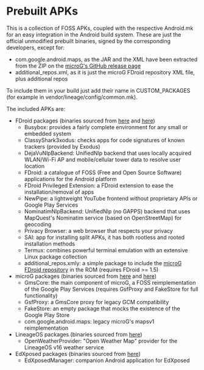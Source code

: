 # Prebuilt APKs

This is a collection of FOSS APKs, coupled with the respective Android.mk for an
easy integration in the Android build system.
These are just the official unmodified prebuilt binaries, signed by the
corresponding developers, except for:
 * com.google.android.maps, as the JAR and the XML have been extracted from the ZIP on the [microG's GitHub release page](https://github.com/microg/android_frameworks_mapsv1/releases)
 * additional_repos.xml, as it is just the microG FDroid repository XML file, plus additional repos

To include them in your build just add their name in CUSTOM_PACKAGES (for
example in vendor/lineage/config/common.mk).

The included APKs are:
 * FDroid packages (binaries sourced from [here](https://f-droid.org/packages/org.fdroid.fdroid/) and [here](https://f-droid.org/packages/org.fdroid.fdroid.privileged/))
   * Busybox: provides a fairly complete environment for any small or embedded system
   * ClassyShark3xodus: checks apps for code signatures of known trackers (provided by Exodus)
   * DejaVuNlpBackend: UnifiedNlp backend that uses locally acquired WLAN/Wi-Fi AP and mobile/cellular tower data to resolve user location
   * FDroid: a catalogue of FOSS (Free and Open Source Software) applications for the Android platform
   * FDroid Privileged Extension: a FDroid extension to ease the installation/removal of apps
   * NewPipe: a lightweight YouTube frontend without proprietary APIs or Google Play Services
   * NominatimNlpBackend: UnifiedNlp (no GAPPS) backend that uses MapQuest's Nominatim service (based on OpenStreetMap) for geocoding
   * Privacy Browser: a web browser that respects your privacy
   * SAI: app for installing split APKs, it has both rootless and rooted installation methods
   * Termux: combines powerful terminal emulation with an extensive Linux package collection
   * additional_repos.xmly: a simple package to include the [microG FDroid repository](https://microg.org/fdroid.html) in the ROM (requires FDroid >= 1.5)
 * microG packages (binaries sourced from [here](https://microg.org/download.html) and [here](https://github.com/microg/android_frameworks_mapsv1))
   * GmsCore: the main component of microG, a FOSS reimplementation of the Google Play Services (requires GsfProxy and FakeStore for full functionality)
   * GsfProxy: a GmsCore proxy for legacy GCM compatibility
   * FakeStore: an empty package that mocks the existence of the Google Play Store
   * com.google.android.maps: legacy microG's mapsv1 reimplementation
 * LineageOS packages (binaries sourced from [here](https://download.lineageos.org/extras))
   * OpenWeatherProvider: "Open Weather Map" provider for the LineageOS v16 weather service
 * EdXposed packages (binaries sourced from [here](https://github.com/ElderDrivers/EdXposedManager/releases))
   * EdXposedManager: companion Android application for EdXposed

